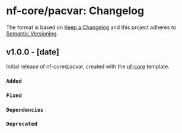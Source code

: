 # nf-core/pacvar: Changelog

The format is based on [Keep a Changelog](https://keepachangelog.com/en/1.0.0/)
and this project adheres to [Semantic Versioning](https://semver.org/spec/v2.0.0.html).

## v1.0.0 - [date]

Initial release of nf-core/pacvar, created with the [nf-core](https://nf-co.re/) template.

### `Added`

### `Fixed`

### `Dependencies`

### `Deprecated`
